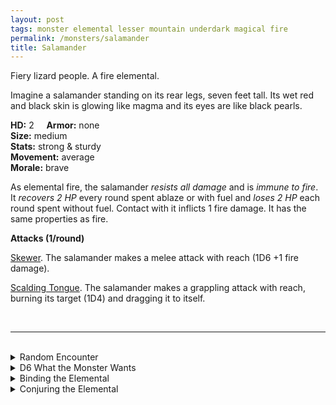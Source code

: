 ```yaml
---
layout: post
tags: monster elemental lesser mountain underdark magical fire
permalink: /monsters/salamander
title: Salamander
---
```


Fiery lizard people. A fire elemental.

Imagine a salamander standing on its rear legs, seven feet tall. Its wet red and black skin is glowing like magma and its eyes are like black pearls.

**HD:** 2  &nbsp; &nbsp;  **Armor:** none <br>
**Size:** medium <br>
**Stats:** strong & sturdy <br>
**Movement:** average <br>
**Morale:** brave <br>

As elemental fire, the salamander *resists all damage* and is *immune to fire*. It *recovers 2 HP* every round spent ablaze or with fuel and *loses 2 HP* each round spent without fuel. Contact with it inflicts 1 fire damage. It has the same properties as fire.

**Attacks (1/round)**

<ins>Skewer</ins>. The salamander makes a melee attack with reach (1D6 +1 fire damage).

<ins>Scalding Tongue</ins>. The salamander makes a grappling attack with reach, burning its target (1D4) and dragging it to itself.

<br>

---

<br>

<details markdown="1">
<summary>Random Encounter</summary>

1. **Monster:** 1D6 salamanders and ...
    1. nothing
    2. 1 sorcerer
    3. 1 soldier
    4. 1 fire elemental
1. **Lair:** A magma bathhouse with bubble art. <br>    &nbsp; OR <br>    **Omen:** The sound of wet steps and the smell of old cooking oil.
1. **Spoor:** A puddle of boiling oil.
1. **Tracks:** Oily trail and burnt ground.
1. **Trace:** A pile of solidified magma.
1. **Trace:** A symbol in Ignan burned into stone.

</details>

<details markdown="1">
<summary>D6 What the Monster Wants </summary>

1. Just relax, take a hot bath, you know.
1. Take control of a rare mineral only valuable in other planes.
1. Capture slaves for the efreet.
1. Party in this exotic locale.
1. Collect gifts for the Shah.
1. Prepare for the invasion.

</details>

<details markdown="1">
<summary>Binding the Elemental</summary>
 
You gain a [Spell Dice](https://saltygoo.github.io/class/magic-user#spells), one Doom Point and ...

1. ... your blood burns when in contact with air. You take 1 extra damage from attacks.
1. ... your eyes become like obsidian. Fire hypnotizes you.
1. ... you are always hot and sweating. You need an extra ration of water per day.
1. ... our hands are scalding hot.
1. ... magma is like water to you.
1. ... the spell word *flammable*.

If you roll a catastrophe, the elemental is released.

</details>

<details markdown="1">
<summary>Conjuring the Elemental</summary>

If you know the spell [Conjure](https://saltygoo.github.io/2020/11/12/conjure/), you can alter it in such a way for a minimum of 2 Spell Dice:

**Conjure Salamander** <br>
R: 30' 

The spell is identical to the normal conjure spell, except that you can add treasures as offerings to the Shah to improve the spell. Each treasure either adds 2 salamanders or increases the duration by 24 hours. If you bring the salamander to their death (in an suicidal fight for example), the Shah will be offended and never trade with you again.
</details>
